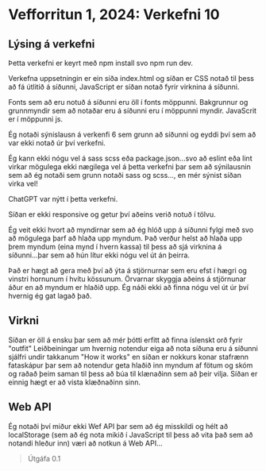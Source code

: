# Vefforritun 1, 2024: Verkefni 10

## Lýsing á verkefni
Þetta verkefni er keyrt með npm install svo npm run dev. 

Verkefna uppsetningin er ein síða index.html og síðan er CSS notað til þess að fá útlitið á síðunni, JavaScript er síðan notað fyrir virknina á síðunni.

Fonts sem að eru notuð á síðunni eru öll í fonts möppunni. Bakgrunnur og grunnmyndir sem að notaðar eru á síðunni eru í möppunni myndir.
JavaScrit er í möppunni js.

Ég notaði sýnislausn á verkenfi 6 sem grunn að síðunni og eyddi því sem að var ekki notað úr því verkefni.

Ég kann ekki nógu vel á sass scss eða package.json...svo að eslint eða lint virkar mögulega ekki nægilega vel á þetta verkefni þar sem að sýnilausnin sem að ég notaði sem grunn notaði sass og scss..., en mér sýnist síðan virka vel!

ChatGPT var nýtt í þetta verkefni.

Síðan er ekki responsive og getur því aðeins verið notuð í tölvu.

Ég veit ekki hvort að myndirnar sem að ég hlóð upp á síðunni fylgi með svo að mögulega þarf að hlaða upp myndum.
Það verður helst að hlaða upp þrem myndum (eina mynd í hvern kassa) til þess að sjá virknina á síðunni...þar sem að hún lítur ekki nógu vel út án þeirra. 

Það er hægt að gera með því að ýta á stjörnurnar sem eru efst í hægri og vinstri hornunum í hvítu kössunum.
Örvarnar skyggja aðeins á stjörnunar áður en að myndum er hlaðið upp. Ég náði ekki að finna nógu vel út úr því hvernig ég gat lagað það.

## Virkni
Síðan er öll á ensku þar sem að mér þótti erfitt að finna íslenskt orð fyrir "outfit"
Leiðbeiningar um hvernig notendur eiga að nota síðuna eru á síðunni sjálfri undir takkanum "How it works" en síðan er nokkurs konar stafrænn fataskápur þar sem að notendur geta hlaðið inn myndum af fötum og skóm og raðað þeim saman til þess að búa til klænaðinn sem að þeir vilja. Síðan er einnig hægt er að vista klæðnaðinn sinn.

## Web API
Ég notaði því miður ekki Wef API þar sem að ég misskildi og hélt að localStorage (sem að ég nota mikið í JavaScript til þess að vita það sem að notandi hleður inn) væri að notkun á Web API...


> Útgáfa 0.1